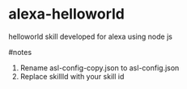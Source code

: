 # alexa-helloworld
helloworld skill developed for alexa using node js

#notes
1. Rename asl-config-copy.json to asl-config.json
2. Replace skillId with your skill id

